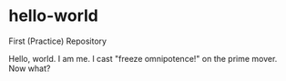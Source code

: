 # hello-world
First (Practice) Repository

Hello, world. I am me. I cast "freeze omnipotence!" on the prime mover. Now what?
